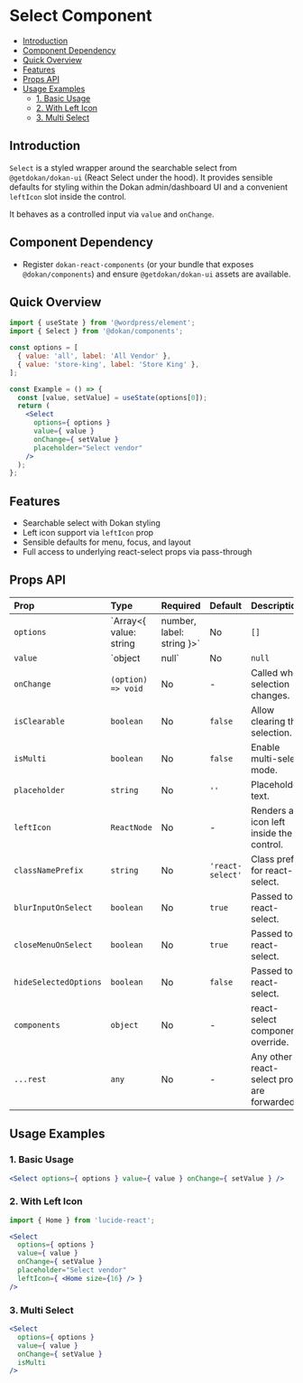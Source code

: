 # Select Component

- [Introduction](#introduction)
- [Component Dependency](#component-dependency)
- [Quick Overview](#quick-overview)
- [Features](#features)
- [Props API](#props-api)
- [Usage Examples](#usage-examples)
  - [1. Basic Usage](#1-basic-usage)
  - [2. With Left Icon](#2-with-left-icon)
  - [3. Multi Select](#3-multi-select)

## Introduction

`Select` is a styled wrapper around the searchable select from `@getdokan/dokan-ui` (React Select under the hood). It provides sensible defaults for styling within the Dokan admin/dashboard UI and a convenient `leftIcon` slot inside the control.

It behaves as a controlled input via `value` and `onChange`.

## Component Dependency

- Register `dokan-react-components` (or your bundle that exposes `@dokan/components`) and ensure `@getdokan/dokan-ui` assets are available.

## Quick Overview

```jsx
import { useState } from '@wordpress/element';
import { Select } from '@dokan/components';

const options = [
  { value: 'all', label: 'All Vendor' },
  { value: 'store-king', label: 'Store King' },
];

const Example = () => {
  const [value, setValue] = useState(options[0]);
  return (
    <Select
      options={ options }
      value={ value }
      onChange={ setValue }
      placeholder="Select vendor"
    />
  );
};
```

## Features

- Searchable select with Dokan styling
- Left icon support via `leftIcon` prop
- Sensible defaults for menu, focus, and layout
- Full access to underlying react-select props via pass-through

## Props API

| Prop | Type | Required | Default | Description |
| :--- | :--- | :--- | :--- | :--- |
| `options` | `Array<{ value: string|number, label: string }>` | No | `[]` | Available options. |
| `value` | `object|null` | No | `null` | Selected option. |
| `onChange` | `(option) => void` | No | - | Called when selection changes. |
| `isClearable` | `boolean` | No | `false` | Allow clearing the selection. |
| `isMulti` | `boolean` | No | `false` | Enable multi-select mode. |
| `placeholder` | `string` | No | `''` | Placeholder text. |
| `leftIcon` | `ReactNode` | No | - | Renders an icon left inside the control. |
| `classNamePrefix` | `string` | No | `'react-select'` | Class prefix for react-select. |
| `blurInputOnSelect` | `boolean` | No | `true` | Passed to react-select. |
| `closeMenuOnSelect` | `boolean` | No | `true` | Passed to react-select. |
| `hideSelectedOptions` | `boolean` | No | `false` | Passed to react-select. |
| `components` | `object` | No | - | react-select components override. |
| `...rest` | `any` | No | - | Any other react-select props are forwarded. |

## Usage Examples

### 1. Basic Usage

```jsx
<Select options={ options } value={ value } onChange={ setValue } />
```

### 2. With Left Icon

```jsx
import { Home } from 'lucide-react';

<Select
  options={ options }
  value={ value }
  onChange={ setValue }
  placeholder="Select vendor"
  leftIcon={ <Home size={16} /> }
/>
```

### 3. Multi Select

```jsx
<Select
  options={ options }
  value={ value }
  onChange={ setValue }
  isMulti
/>
```
